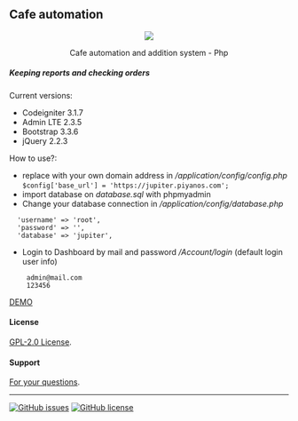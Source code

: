 ## Cafe automation


<p align="center"><img src="https://codeigniter.com/assets/images/ci-logo-big.png"></p>
<p align="center">Cafe automation and addition system - Php</p>
 
##### Keeping reports and checking orders

Current versions:

* Codeigniter 3.1.7
* Admin LTE  2.3.5
* Bootstrap 3.3.6
* jQuery 2.2.3


How to use?:
- replace with your own domain address in  */application/config/config.php* <br/>
`$config['base_url'] = 'https://jupiter.piyanos.com';`
- import database on *database.sql* with phpmyadmin
- Change your database connection in  */application/config/database.php*
```
  'username' => 'root',
  'password' => '',
  'database' => 'jupiter',
```
- Login to Dashboard by mail and password */Account/login*
(default login user info)
  ```
   admin@mail.com
   123456
  ```

[DEMO](https://jupiter.piyanos.com)


#### License
[GPL-2.0 License](./LICENSE).

#### Support
[For your questions](https://github.com/ferdiozer/cafeotomasyonu/issues).

<hr/>
<a href="https://github.com/ferdiozer/cafeotomasyonu/issues"><img alt="GitHub issues" src="https://img.shields.io/github/issues/ferdiozer/cafeotomasyonu"></a>
<a href="https://github.com/ferdiozer/cafeotomasyonu/blob/main/LICENSE"><img alt="GitHub license" src="https://img.shields.io/github/license/ferdiozer/cafeotomasyonu"></a>


